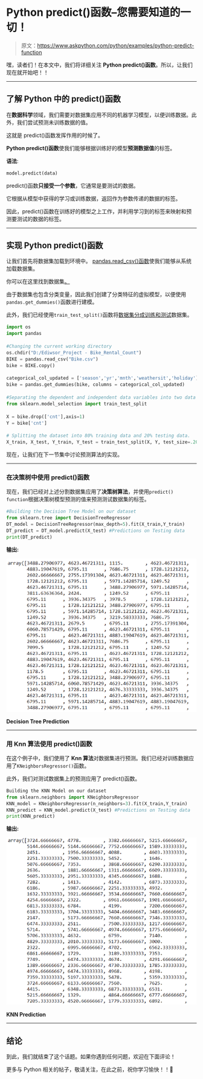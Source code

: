 # Python predict()函数–您需要知道的一切！

> 原文：<https://www.askpython.com/python/examples/python-predict-function>

嘿，读者们！在本文中，我们将详细关注 **Python predict()函数**。所以，让我们现在就开始吧！！

* * *

## 了解 Python 中的 predict()函数

在**数据科学**领域，我们需要对数据集应用不同的机器学习模型，以便训练数据。此外，我们尝试预测未训练数据的值。

这就是 predict()函数发挥作用的时候了。

**Python predict()函数**使我们能够根据训练好的模型**预测数据值**的标签。

**语法**:

```py
model.predict(data)

```

predict()函数**只接受一个参数**，它通常是要测试的数据。

它根据从模型中获得的学习或训练数据，返回作为参数传递的数据的标签。

因此，predict()函数在训练好的模型之上工作，并利用学习到的标签来映射和预测要测试的数据的标签。

* * *

## 实现 Python predict()函数

让我们首先将数据集加载到环境中。 [pandas.read_csv()函数](https://www.askpython.com/python-modules/python-csv-module)使我们能够从系统加载数据集。

你可以在这里找到数据集[。](https://github.com/Safa1615/BIKE-RENTAL-COUNT/blob/master/day.csv)

由于数据集也包含分类变量，因此我们创建了分类特征的虚拟模型，以便使用`pandas.get_dummies()`函数进行建模。

此外，我们已经使用`train_test_split()`函数将[数据集分成训练和测试](https://www.askpython.com/python/examples/split-data-training-and-testing-set)数据集。

```py
import os
import pandas

#Changing the current working directory
os.chdir("D:/Ediwsor_Project - Bike_Rental_Count")
BIKE = pandas.read_csv("Bike.csv")
bike = BIKE.copy()

categorical_col_updated = ['season','yr','mnth','weathersit','holiday']
bike = pandas.get_dummies(bike, columns = categorical_col_updated) 

#Separating the dependent and independent data variables into two data frames.
from sklearn.model_selection import train_test_split 

X = bike.drop(['cnt'],axis=1) 
Y = bike['cnt']

# Splitting the dataset into 80% training data and 20% testing data.
X_train, X_test, Y_train, Y_test = train_test_split(X, Y, test_size=.20, random_state=0)

```

现在，让我们在下一节集中讨论预测算法的实现。

* * *

### 在决策树中使用 predict()函数

现在，我们已经对上述分割数据集应用了**决策树算法**，并使用`predict() function`根据决策树模型预测的值来预测测试数据集的标签。

```py
#Building the Decision Tree Model on our dataset
from sklearn.tree import DecisionTreeRegressor
DT_model = DecisionTreeRegressor(max_depth=5).fit(X_train,Y_train)
DT_predict = DT_model.predict(X_test) #Predictions on Testing data
print(DT_predict)

```

**输出:**

![Decision Tree Prediction](img/5ecc45f15aced91a3db99518f570d7f4.png)

**Decision Tree Prediction**

* * *

### **用 Knn 算法使用 predict()函数**

在这个例子中，我们使用了 **Knn 算法**对数据集进行预测。我们已经对训练数据应用了`KNeighborsRegressor()`函数。

此外，我们对测试数据集上的预测应用了 predict()函数。

```py
Building the KNN Model on our dataset
from sklearn.neighbors import KNeighborsRegressor
KNN_model = KNeighborsRegressor(n_neighbors=3).fit(X_train,Y_train)
KNN_predict = KNN_model.predict(X_test) #Predictions on Testing data
print(KNN_predict)

```

**输出:**

![KNN Prediction](img/b51bb1b7e3e3105c18aa6e0e5f6845c5.png)

**KNN Prediction**

* * *

## 结论

到此，我们就结束了这个话题。如果你遇到任何问题，欢迎在下面评论！

更多与 Python 相关的帖子，敬请关注，在此之前，祝你学习愉快！！🙂